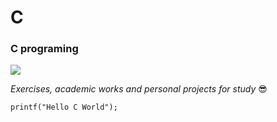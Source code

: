 # C
### C programing
![](https://img.shields.io/badge/C-00599C?style=for-the-badge&logo=c&logoColor=white!)


*Exercises, academic works and personal projects for study* :sunglasses:

    printf("Hello C World");